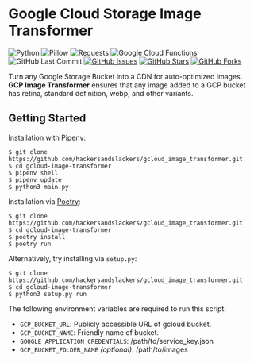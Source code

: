 # Google Cloud Storage Image Transformer

![Python](https://img.shields.io/badge/Python-v3.7-blue.svg?logo=python&longCache=true&logoColor=white&colorB=5e81ac&style=flat-square&colorA=4c566a)
![Pillow](https://img.shields.io/badge/Pillow-v6.0.0-blue.svg?longCache=true&logo=python&longCache=true&style=flat-square&logoColor=white&colorB=5e81ac&colorA=4c566a)
![Requests](https://img.shields.io/badge/Requests-v2.22.0-blue.svg?longCache=true&logo=python&longCache=true&style=flat-square&logoColor=white&colorB=5e81ac&colorA=4c566a)
![Google Cloud Functions](https://img.shields.io/badge/Google--Cloud--Functions-v93-blue.svg?longCache=true&logo=google&longCache=true&style=flat-square&logoColor=white&colorB=5e81ac&colorA=4c566a)
![GitHub Last Commit](https://img.shields.io/github/last-commit/google/skia.svg?style=flat-square&colorA=4c566a&colorB=a3be8c)
[![GitHub Issues](https://img.shields.io/github/issues/hackersandslackers/gcloud_image_transformer.svg?style=flat-square&colorB=ebcb8b&colorA=4c566a&logo=Github)](https://github.com/hackersandslackers/gcloud_image_transformer/issues)
[![GitHub Stars](https://img.shields.io/github/stars/hackersandslackers/gcloud_image_transformer.svg?style=flat-square&colorB=ebcb8b&colorA=4c566a&logo=Github)](https://github.com/hackersandslackers/gcloud_image_transformer/stargazers)
[![GitHub Forks](https://img.shields.io/github/forks/hackersandslackers/gcloud_image_transformer.svg?style=flat-square&colorA=4c566a&colorB=ebcb8b&logo=Github)](https://github.com/hackersandslackers/gcloud_image_transformer/network)

Turn any Google Storage Bucket into a CDN for auto-optimized images. **GCP Image Transformer** ensures that any image added to a GCP bucket has retina, standard definition, webp, and other variants.

## Getting Started

Installation with Pipenv:

```shell
$ git clone https://github.com/hackersandslackers/gcloud_image_transformer.git
$ cd gcloud-image-transformer
$ pipenv shell
$ pipenv update
$ python3 main.py
```

Installation via [Poetry](https://python-poetry.org/):

```shell
$ git clone https://github.com/hackersandslackers/gcloud_image_transformer.git
$ cd gcloud-image-transformer
$ poetry install
$ poetry run
```

Alternatively, try installing via `setup.py`:

```shell
$ git clone https://github.com/hackersandslackers/gcloud_image_transformer.git
$ cd gcloud-image-transformer
$ python3 setup.py run
```

The following environment variables are required to run this script:

* `GCP_BUCKET_URL`: Publicly accessible URL of gcloud bucket.
* `GCP_BUCKET_NAME`: Friendly name of bucket.
* `GOOGLE_APPLICATION_CREDENTIALS`: /path/to/service_key.json
* `GCP_BUCKET_FOLDER_NAME` _(optional)_: /path/to/images
